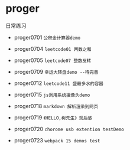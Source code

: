# proger

日常练习

- proger0701 `公积金计算器demo`

- proger0704 `leetcode01 两数之和`

- proger0705 `leetcode07 整数反转`

- proger0709 `幸运大转盘demo --待完善`

- proger0712 `leetcode11 盛最多水的容器`

- proger0715 `js调用系统摄像头demo`

- proger0718 `markdown 解析渲染到网页`

- proger0719 `《HELLO,树先生》观后感`

- proger0720 `chorome usb extention testDemo`

- proger0723 `webpack 15 demos test`

  
